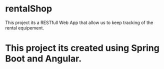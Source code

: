 # rentalShop

This project its a RESTfull Web App that allow us to keep tracking of the rental equipement.

# This project its created using Spring Boot and Angular.
